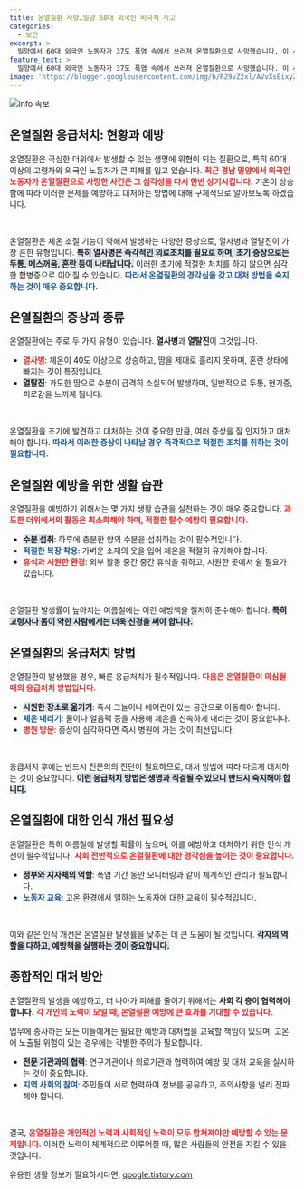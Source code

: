 ```yaml
---
title: 온열질환 사망…밀양 60대 외국인 비극적 사고
categories:
  - 보건
excerpt: >
  밀양에서 60대 외국인 노동자가 37도 폭염 속에서 쓰러져 온열질환으로 사망했습니다. 이 사고는 올해 첫 외국인 사망 사례로, 폭염 대책의 긴급함을 다시금 일깨우고 있습니다.
feature_text: >
  밀양에서 60대 외국인 노동자가 37도 폭염 속에서 쓰러져 온열질환으로 사망했습니다. 이 사고는 올해 첫 외국인 사망 사례로, 폭염 대책의 긴급함을 다시금 일깨우고 있습니다.
image: 'https://blogger.googleusercontent.com/img/b/R29vZ2xl/AVvXsEixyZcFfHzMRdzZMjFBmAUKJYCLCGyLL1o632UiGVXcaFdKo_bkvkuCioo0uUKlGfBVcT3P84aROyZIXSBEx3Aw5nCQ3pTgDom1WDC4m8eifvWiAmWEEVb4x6G_l8C0QH225ldMjyaFvpxGEBGNO37VmDTDMHGhJPq73UglMfDca1-0aw/s1600/blogspot.png'
---
```


<p><img src="https://blogger.googleusercontent.com/img/b/R29vZ2xl/AVvXsEixyZcFfHzMRdzZMjFBmAUKJYCLCGyLL1o632UiGVXcaFdKo_bkvkuCioo0uUKlGfBVcT3P84aROyZIXSBEx3Aw5nCQ3pTgDom1WDC4m8eifvWiAmWEEVb4x6G_l8C0QH225ldMjyaFvpxGEBGNO37VmDTDMHGhJPq73UglMfDca1-0aw/s1600/blogspot.png" alt="info 속보" /></p>

<h2 data-ke-size="size26">온열질환 응급처치: 현황과 예방</h2>

<p>온열질환은 극심한 더위에서 발생할 수 있는 생명에 위협이 되는 질환으로, 특히 60대 이상의 고령자와 외국인 노동자가 큰 피해를 입고 있습니다. <b><span style="color: #ee2323;">최근 경남 밀양에서 외국인 노동자가 온열질환으로 사망한 사건은 그 심각성을 다시 한번 상기시킵니다.</span></b> 기온이 상승함에 따라 이러한 문제를 예방하고 대처하는 방법에 대해 구체적으로 알아보도록 하겠습니다.</p>

<p data-ke-size="size16">&nbsp;</p>

<p>온열질환은 체온 조절 기능이 약해져 발생하는 다양한 증상으로, 열사병과 열탈진이 가장 흔한 유형입니다. <b><span style="background-color: #21538527;">특히 열사병은 즉각적인 의료조치를 필요로 하며, 초기 증상으로는 두통, 메스꺼움, 혼란 등이 나타납니다.</span></b> 이러한 초기에 적절한 처치를 하지 않으면 심각한 합병증으로 이어질 수 있습니다. <b><span style="color: #1a5490;">따라서 온열질환의 경각심을 갖고 대처 방법을 숙지하는 것이 매우 중요합니다.</span></b></p>

<h2 data-ke-size="size26">온열질환의 증상과 종류</h2>

<p>온열질환에는 주로 두 가지 유형이 있습니다. <b>열사병</b>과 <b>열탈진</b>이 그것입니다. </p>

<ul>
    <li><b><span style="color: #ee2323;">열사병</span></b>: 체온이 40도 이상으로 상승하고, 땀을 제대로 흘리지 못하며, 혼란 상태에 빠지는 것이 특징입니다.</li>
    <li><b><span style="background-color: #21538527;">열탈진</span></b>: 과도한 땀으로 수분이 급격히 소실되어 발생하며, 일반적으로 두통, 현기증, 피로감을 느끼게 됩니다.</li>
</ul>

<p data-ke-size="size16">&nbsp;</p>

<p>온열질환을 조기에 발견하고 대처하는 것이 중요한 만큼, 여러 증상을 잘 인지하고 대처해야 합니다. <b><span style="color: #1a5490;">따라서 이러한 증상이 나타날 경우 즉각적으로 적절한 조치를 취하는 것이 필요합니다.</span></b> </p>

<h2 data-ke-size="size26">온열질환 예방을 위한 생활 습관</h2>

<p>온열질환을 예방하기 위해서는 몇 가지 생활 습관을 실천하는 것이 매우 중요합니다. <b><span style="color: #ee2323;">과도한 더위에서의 활동은 최소화해야 하며, 적절한 탈수 예방이 필요합니다.</span></b></p>

<ul>
    <li><b><span style="background-color: #21538527;">수분 섭취</span></b>: 하루에 충분한 양의 수분을 섭취하는 것이 필수적입니다.</li>
    <li><b><span style="color: #1a5490;">적절한 복장 착용</span></b>: 가벼운 소재의 옷을 입어 체온을 적절히 유지해야 합니다.</li>
    <li><b><span style="color: #ee2323;">휴식과 시원한 환경</span></b>: 외부 활동 중간 중간 휴식을 취하고, 시원한 곳에서 쉴 필요가 있습니다.</li>
</ul>

<p data-ke-size="size16">&nbsp;</p>

<p>온열질환 발생률이 높아지는 여름철에는 이런 예방책을 철저히 준수해야 합니다. <b><span style="background-color: #21538527;">특히 고령자나 몸이 약한 사람에게는 더욱 신경을 써야 합니다.</span></b></p>

<h2 data-ke-size="size26">온열질환의 응급처치 방법</h2>

<p>온열질환이 발생했을 경우, 빠른 응급처치가 필수적입니다. <b><span style="color: #ee2323;">다음은 온열질환이 의심될 때의 응급처치 방법입니다.</span></b></p>

<ul>
    <li><b><span style="background-color: #21538527;">시원한 장소로 옮기기</span></b>: 즉시 그늘이나 에어컨이 있는 공간으로 이동해야 합니다.</li>
    <li><b><span style="color: #1a5490;">체온 내리기</span></b>: 물이나 얼음팩 등을 사용해 체온을 신속하게 내리는 것이 중요합니다.</li>
    <li><b><span style="color: #ee2323;">병원 방문</span></b>: 증상이 심각하다면 즉시 병원에 가는 것이 최선입니다.</li>
</ul>

<p data-ke-size="size16">&nbsp;</p>

<p>응급처치 후에는 반드시 전문의의 진단이 필요하므로, 대처 방법에 따라 다르게 대처하는 것이 중요합니다. <b><span style="background-color: #21538527;">이런 응급처치 방법은 생명과 직결될 수 있으니 반드시 숙지해야 합니다.</span></b></p>

<h2 data-ke-size="size26">온열질환에 대한 인식 개선 필요성</h2>

<p>온열질환은 특히 여름철에 발생할 확률이 높으며, 이를 예방하고 대처하기 위한 인식 개선이 필수적입니다. <b><span style="color: #ee2323;">사회 전반적으로 온열질환에 대한 경각심을 높이는 것이 중요합니다.</span></b> </p>

<ul>
    <li><b><span style="background-color: #21538527;">정부와 지자체의 역할</span></b>: 폭염 기간 동안 모니터링과 같이 체계적인 관리가 필요합니다.</li>
    <li><b><span style="color: #1a5490;">노동자 교육</span></b>: 고온 환경에서 일하는 노동자에 대한 교육이 필수적입니다.</li>
</ul>

<p data-ke-size="size16">&nbsp;</p>

<p>이와 같은 인식 개선은 온열질환 발생률을 낮추는 데 큰 도움이 될 것입니다. <b><span style="background-color: #21538527;">각자의 역할을 다하고, 예방책을 실행하는 것이 중요합니다.</span></b></p>

<h2 data-ke-size="size26">종합적인 대처 방안</h2>

<p>온열질환의 발생을 예방하고, 더 나아가 피해를 줄이기 위해서는 <b>사회 각 층이 협력해야 합니다.</b> <b><span style="color: #ee2323;">각 개인의 노력이 모일 때, 온열질환 예방에 큰 효과를 기대할 수 있습니다.</span></b></p>

<p>업무에 종사하는 모든 이들에게는 필요한 예방과 대처법을 교육할 책임이 있으며, 고온에 노출될 위험이 있는 경우에는 각별한 주의가 필요합니다. </p>

<ul>
    <li><b><span style="background-color: #21538527;">전문 기관과의 협력</span></b>: 연구기관이나 의료기관과 협력하여 예방 및 대처 교육을 실시하는 것이 중요합니다.</li>
    <li><b><span style="color: #1a5490;">지역 사회의 참여</span></b>: 주민들이 서로 협력하여 정보를 공유하고, 주의사항을 널리 전파해야 합니다.</li>
</ul>

<p data-ke-size="size16">&nbsp;</p>

<p>결국, <b><span style="color: #ee2323;">온열질환은 개인적인 노력과 사회적인 노력이 모두 합쳐져야만 예방할 수 있는 문제입니다.</span></b> 이러한 노력이 체계적으로 이루어질 때, 많은 사람들의 안전을 지킬 수 있을 것입니다.</p>
유용한 생활 정보가 필요하시다면, <a href="https://qoogle.tistory.com" rel="dofollow">qoogle.tistory.com</a>


